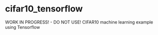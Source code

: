 # cifar10_tensorflow
WORK IN PROGRESS!  - DO NOT USE!  CIFAR10 machine learning example using Tensorflow
